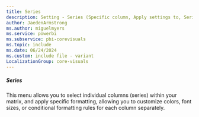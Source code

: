 ```yaml
---
title: Series
description: Setting - Series (Specific column, Apply settings to, Series)
author: JaedenArmstrong
ms.author: miguelmyers
ms.service: powerbi
ms.subservice: pbi-corevisuals
ms.topic: include
ms.date: 06/24/2024
ms.custom: include file - variant
LocalizationGroup: core-visuals
---
```

##### Series

This menu allows you to select individual columns (series) within your matrix, and apply specific formatting, allowing you to customize colors, font sizes, or conditional formatting rules for each column separately.
